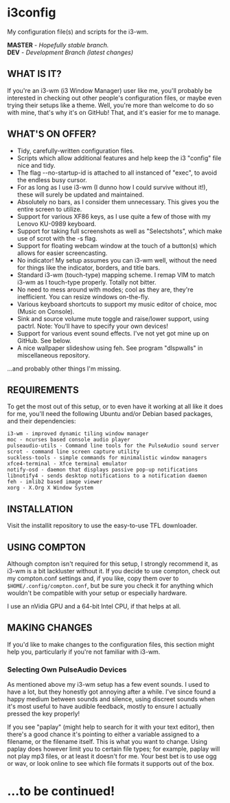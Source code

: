 # i3config
My configuration file(s) and scripts for the i3-wm.

**MASTER** - _Hopefully stable branch._\
**DEV** - _Development Branch (latest changes)_

WHAT IS IT?
-----------

If you're an i3-wm (i3 Window Manager) user like me, you'll probably be interested in checking out other people's configuration files, or maybe even trying their setups like a theme. Well, you're more than welcome to do so with mine, that's why it's on GitHub! That, and it's easier for me to manage.

WHAT'S ON OFFER?
----------------

* Tidy, carefully-written configuration files.
* Scripts which allow additional features and help keep the i3 "config" file nice and tidy.
* The flag --no-startup-id is attached to all instanced of "exec", to avoid the endless busy cursor.
* For as long as I use i3-wm (I dunno how I could survive without it!), these will surely be updated and maintained.
* Absolutely no bars, as I consider them unnecessary. This gives you the entire screen to utilize.
* Support for various XF86 keys, as I use quite a few of those with my Lenovo KU-0989 keyboard.
* Support for taking full screenshots as well as "Selectshots", which make use of scrot with the -s flag.
* Support for floating webcam window at the touch of a button(s) which allows for easier screencasting.
* No indicator! My setup assumes you can i3-wm well, without the need for things like the indicator, borders, and title bars.
* Standard i3-wm (touch-type) mapping scheme. I remap VIM to match i3-wm as I touch-type properly. Totally not bitter.
* No need to mess around with modes; cool as they are, they're inefficient. You can resize windows on-the-fly.
* Various keyboard shortcuts to support my music editor of choice, moc (Music on Console).
* Sink and source volume mute toggle and raise/lower support, using pactrl. Note: You'll have to specify your own devices!
* Support for various event sound effects. I've not yet got mine up on GitHub. See below.
* A nice wallpaper slideshow using feh. See program "dlspwalls" in miscellaneous repository.

...and probably other things I'm missing.

REQUIREMENTS
------------

To get the most out of this setup, or to even have it working at all like it does for me, you'll need the following Ubuntu and/or Debian based packages, and their dependencies:

```
i3-wm - improved dynamic tiling window manager
moc - ncurses based console audio player
pulseaudio-utils - Command line tools for the PulseAudio sound server
scrot - command line screen capture utility
suckless-tools - simple commands for minimalistic window managers
xfce4-terminal - Xfce terminal emulator
notify-osd - daemon that displays passive pop-up notifications
libnotify4 - sends desktop notifications to a notification daemon
feh - imlib2 based image viewer
xorg - X.Org X Window System
```

INSTALLATION
------------

Visit the installit repository to use the easy-to-use TFL downloader.

USING COMPTON
-------------

Although compton isn't required for this setup, I strongly recommend it, as i3-wm is a bit lackluster without it. If you decide to use compton, check out my compton.conf settings and, if you like, copy them over to `$HOME/.config/compton.conf`, but be sure you check it for anything which wouldn't be compatible with your setup or especially hardware.

I use an nVidia GPU and a 64-bit Intel CPU, if that helps at all.

MAKING CHANGES
--------------

If you'd like to make changes to the configuration files, this section might help you, particularly if you're not familiar with i3-wm.

### Selecting Own PulseAudio Devices

As mentioned above my i3-wm setup has a few event sounds. I used to have a lot, but they honestly got annoying after a while. I've since found a happy medium between sounds and silence, using discreet sounds when it's most useful to have audible feedback, mostly to ensure I actually pressed the key properly!

If you see "paplay" (might help to search for it with your text editor), then there's a good chance it's pointing to either a variable assigned to a filename, or the filename itself. This is what you want to change. Using paplay does however limit you to certain file types; for example, paplay will not play mp3 files, or at least it doesn't for me. Your best bet is to use ogg or wav, or look online to see which file formats it supports out of the box.

# ...to be continued!
